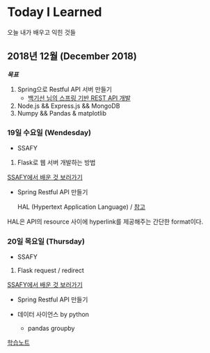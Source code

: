 # Today I Learned

오늘 내가 배우고 익힌 것들

## 2018년 12월 (December 2018)

***목표***

1. Spring으로 Restful API 서버 만들기
    - [백기선 님의 스프링 기반 REST API 개발](https://www.inflearn.com/course/spring_rest-api/)
2. Node.js && Express.js && MongoDB
3. Numpy && Pandas & matplotlib

### 19일 수요일 (Wendesday)

- SSAFY

1. Flask로 웹 서버 개발하는 방법

[SSAFY에서 배운 것 보러가기](https://github.com/chulsea/TIL/tree/master/1219)

- Spring Restful API 만들기

    HAL (Hypertext Application Language) / [참고](http://stateless.co/hal_specification.html)

HAL은 API의 resource 사이에 hyperlink를 제공해주는 간단한 format이다.

### 20일 목요일 (Thursday)

- SSAFY

1. Flask request / redirect

[SSAFY에서 배운 것 보러가기](https://github.com/chulsea/TIL/tree/master/1220)

- Spring Restful API 만들기

- 데이터 사이언스 by python
    - pandas groupby

[학습노트](2018/December/20181220.md)